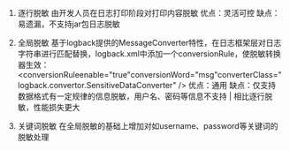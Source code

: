 1. 逐行脱敏
	由开发人员在日志打印阶段对打印内容脱敏
	优点：灵活可控
	缺点：易遗漏，不支持jar包日志脱敏
	
2. 全局脱敏
	基于logback提供的MessageConverter特性，在日志框架层对日志字符串进行匹配替换，logback.xml中添加一个conversionRule，使脱敏转换器生效：
	<conversionRuleenable="true"conversionWord="msg"converterClass="logback.convertor.SensitiveDataConverter" />
	优点：通用
	缺点：仅支持数据格式有一定规律的信息脱敏，用户名、密码等信息不支持  |  相比逐行脱敏，性能损失更大
	
3. 关键词脱敏
	在全局脱敏的基础上增加对如username、password等关键词的脱敏处理